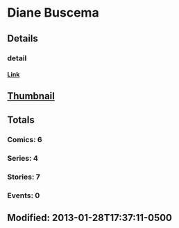 # Diane  Buscema 
## Details
### detail
#### [Link](http://marvel.com/comics/creators/3816/diane_buscema?utm_campaign=apiRef&utm_source=225578a89fc76f3d20fbffda5d17a88d)
## [Thumbnail](http://i.annihil.us/u/prod/marvel/i/mg/b/40/image_not_available.jpg)
## Totals
### Comics: 6
### Series: 4
### Stories: 7
### Events: 0
## Modified: 2013-01-28T17:37:11-0500
